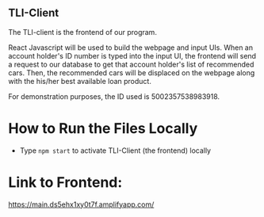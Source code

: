 ## TLI-Client

The TLI-client is the frontend of our program.

React Javascript will be used to build the webpage and input UIs. When an account holder's ID number is typed into the input UI, the frontend will send a request to our database to get that account holder's list of recommended cars. Then, the recommended cars will be displaced on the webpage along with the his/her best available loan product.

For demonstration purposes, the ID used is 5002357538983918.

# How to Run the Files Locally
- Type ```npm start``` to activate TLI-Client (the frontend) locally

# Link to Frontend:
https://main.ds5ehx1xy0t7f.amplifyapp.com/
